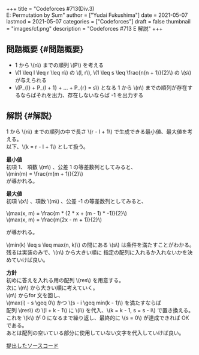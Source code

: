 +++
title = "Codeforces #713(Div.3) <br> E: Permutation by Sum"
author = ["Yudai Fukushima"]
date = 2021-05-07
lastmod = 2021-05-07
categories = ["Codeforces"]
draft = false
thumbnail = "images/cf.png"
description = "Codeforces #713 E 解説"
+++

## 問題概要 {#問題概要}

-   1 から \\(n\\) までの順列 \\(P\\) を考える
-   \\(1 \leq l \leq r \leq n\\) の \\(l, r\\), \\(1 \leq s \leq \frac{n(n + 1)}{2}\\) の \\(s\\) が与えられる
-   \\(P\_{l} + P\_{l + 1} + ... + P\_{r} = s\\) となる 1 から \\(n\\) までの順列が存在するならばそれを出力、存在しないならば -1 を出力する


## 解説 {#解説}

1 から \\(n\\) までの順列の中で長さ \\(r - l + 1\\) で生成できる最小値、最大値を考える。  
以下、\\(k = r - l + 1\\) として扱う。  

**最小値**    
初項 1、 項数 \\(m\\) 、公差 1 の等差数列としてみると、  
\\(min(m) = \frac{m(m + 1)}{2}\\)  
が導かれる。  

**最大値**    
初項 \\(x\\) 、項数 \\(m\\) 、公差 -1 の等差数列としてみると、  

\\(max(x, m) = \frac{m \* (2 \* x + (m - 1) \* -1)}{2}\\)    
\\(max(x, m) = \frac{m(2x - m + 1)}{2}\\)  

が導かれる。  

\\(min(k) \leq s \leq max(n, k)\\) の間にある \\(s\\) は条件を満たすことがわかる。  
残るは実装のみで、\\(n\\) から大きい順に 指定の配列に入れるか入れないかを決めていけば良い。  

**方針**  
初めに答えを入れる用の配列 \\(res\\) を用意する。  
次に \\(n\\) から大きい順に考えていく。  
\\(n\\) からfor 文を回し、  
\\(max(i) - s \geq 0\\) かつ \\(s - i \geq min(k - 1)\\) を満たすならば  
配列 \\(res\\) の \\(l + k - 1\\) に \\(i\\) を代入、\\(k = k - 1, s = s - i\\) で置き換える。  
これを \\(k\\) が 0 になるまで繰り返し、最終的に \\(s = 0\\) が達成できれば OK である。  
あとは配列の空いている部分に使用していない文字を代入していけば良い。  

[提出したソースコード](https://codeforces.com/contest/1512/submission/115426822)
